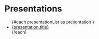 <script>
	import { Button } from 'sveltestrap';

	let presentationList = [
		{
			url: "https://youtu.be/2EHuWhpa_Ok?si=7AVpfI_YbVDFzHxh",
			title: "[아우토크립트] SW 개발/설계 입문용 내부세미나(에릭 에반스의 도메인 주도 설계(DDD) 중심으로)",
		},
		{
			url: "https://woojung3.github.io/new_leader_guide/",
			title: "AutoCrypt V2X.platform 그룹 리더 가이드",
		},
		{
			url: "/html/2023-01-28_rust/index.html",
			title: "Comprehensive Rust (reveal.js 학습용)",
		}
	];
</script>

# Presentations

<ul>
{#each presentationList as presentation }
	<li><a href="{presentation.url}">{presentation.title}</a></li>
{/each}
</ul>
